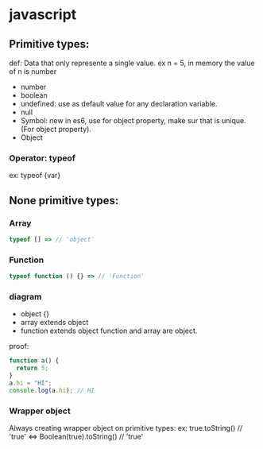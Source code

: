 # javascript

## Primitive types:

def: Data that only represente a single value. ex n = 5, in memory the value of n is number

- number
- boolean
- undefined: use as default value for any declaration variable.
- null
- Symbol: new in es6, use for object property, make sur that is unique. (For object property).
- Object

### Operator: typeof

ex: typeof {var}

## None primitive types:

### Array

```js
typeof [] => // 'object'
```

### Function

```js
typeof function () {} => // 'Function'
```

### diagram

- object {}
- array extends object
- function extends object
  function and array are object.

proof:

```js
function a() {
  return 5;
}
a.hi = "HI";
console.log(a.hi); // HI
```

### Wrapper object

Always creating wrapper object on primitive types:
ex: true.toString() // 'true' <=> Boolean(true).toString() // 'true'
